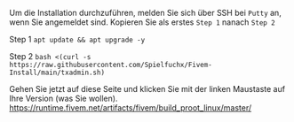 Um die Installation durchzuführen, melden Sie sich über SSH bei ```Putty``` an, wenn Sie angemeldet sind. Kopieren Sie als erstes ```Step 1``` nanach ```Step 2```


Step 1
```apt update && apt upgrade -y```

Step 2
```bash <(curl -s https://raw.githubusercontent.com/Spielfuchx/Fivem-Install/main/txadmin.sh)```

Gehen Sie jetzt auf diese Seite und klicken Sie mit der linken Maustaste auf Ihre Version (was Sie wollen).
https://runtime.fivem.net/artifacts/fivem/build_proot_linux/master/

